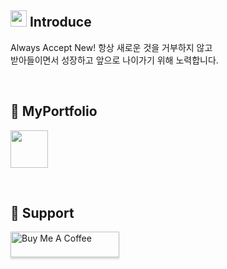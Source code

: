  <div>

  ## <img src="https://github.com/user-attachments/assets/d40962c4-2edd-4c3e-b014-d2d49cd3d7ee" width="26" /> Introduce
  Always Accept New! 항상 새로운 것을 거부하지 않고
  <br>
  받아들이면서 성장하고 앞으로 나이가기 위해 노력합니다.
  
  <br>
  
  ## 📓 MyPortfolio
  <a href="https://jamkris.notion.site/SeoungHyun-Lee-41852bb4b2204569b9d5b25f5a4ffe3c?pvs=4" target="_blank" > <img src="https://github.com/Jamkris/Jamkris/assets/82251632/c72bb54b-062d-4c0a-9511-028e36cb983a" width="60" /> </a>
  
  <br> 

  ## 🙏 Support
  
 <a href="https://www.buymeacoffee.com/jamkris" target="_blank"><img src="https://www.buymeacoffee.com/assets/img/custom_images/orange_img.png" alt="Buy Me A Coffee" style="height: 41px !important;width: 174px !important;box-shadow: 0px 3px 2px 0px rgba(190, 190, 190, 0.5) !important;-webkit-box-shadow: 0px 3px 2px 0px rgba(190, 190, 190, 0.5) !important;" ></a>

</div>
